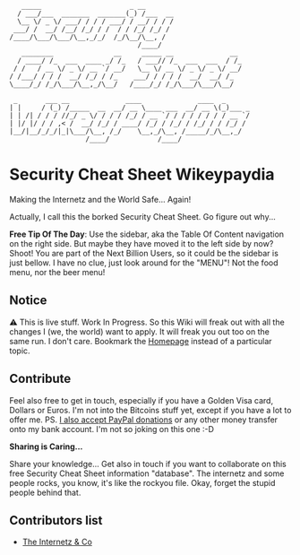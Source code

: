 ```
   _____                      _ __                          
  / ___/___  _______  _______(_) /___  __                   
  \__ \/ _ \/ ___/ / / / ___/ / __/ / / /                   
 ___/ /  __/ /__/ /_/ / /  / / /_/ /_/ /                    
/____/\___/\___/\__,_/_/  /_/\__/\__, /                     
                                /____/                      
   ________               __     _____ __              __   
  / ____/ /_  ___  ____ _/ /_   / ___// /_  ___  ___  / /_  
 / /   / __ \/ _ \/ __ `/ __/   \__ \/ __ \/ _ \/ _ \/ __/  
/ /___/ / / /  __/ /_/ / /_    ___/ / / / /  __/  __/ /_    
\____/_/ /_/\___/\__,_/\__/   /____/_/ /_/\___/\___/\__/    
                                                            
 _       ___ __              ____              ____  _      
| |     / (_) /_____  __  __/ __ \____ ___  __/ __ \(_)___ _
| | /| / / / //_/ _ \/ / / / /_/ / __ `/ / / / / / / / __ `/
| |/ |/ / / ,< /  __/ /_/ / ____/ /_/ / /_/ / /_/ / / /_/ / 
|__/|__/_/_/|_|\___/\__, /_/    \__,_/\__, /_____/_/\__,_/  
                   /____/            /____/                 
```

# Security Cheat Sheet Wikeypaydia

Making the Internetz and the World Safe... Again!

Actually, I call this the borked Security Cheat Sheet. Go figure out why...

**Free Tip Of The Day**: Use the sidebar, aka the Table Of Content navigation on the right side. But maybe they have moved it to the left side by now? Shoot! You are part of the Next Billion Users, so it could be the sidebar is just bellow. I have no clue, just look around for the "MENU"! Not the food menu, nor the beer menu!

## Notice

:warning: This is live stuff. Work In Progress. So this Wiki will freak out with all the changes I (we, the world) want to apply. It will freak you out too on the same run. I don't care. Bookmark the [Homepage](https://github.com/dvanmosselbeen/security-cheat-sheet/wiki) instead of a particular topic.

## Contribute

Feel also free to get in touch, especially if you have a Golden Visa card, Dollars or Euros. I'm not into the Bitcoins stuff yet, except if you have a lot to offer me. PS. [I also accept PayPal donations](https://www.paypal.com/donate?hosted_button_id=SRQKAL8BAZ864&source=url) or any other money transfer onto my bank account. I'm not so joking on this one :-D

**Sharing is Caring...**

Share your knowledge... Get also in touch if you want to collaborate on this free Security Cheat Sheet information "database". The internetz and some people rocks, you know, it's like the rockyou file. Okay, forget the stupid people behind that.

## Contributors list

- [The Internetz & Co](https://www.google.com)
